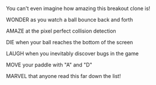 You can't even imagine how amazing this breakout clone is!

WONDER as you watch a ball bounce back and forth

AMAZE at the pixel perfect collision detection

DIE when your ball reaches the bottom of the screen

LAUGH when you inevitably discover bugs in the game

MOVE your paddle with "A" and "D"

MARVEL that anyone read this far down the list!
